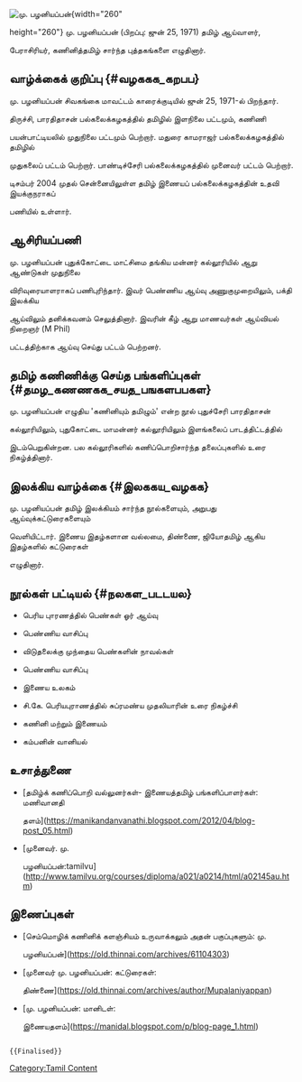 ![மு. பழனியப்பன்](மு._பழனியப்பன்.jpg "மு. பழனியப்பன்"){width="260"
height="260"} மு. பழனியப்பன் (பிறப்பு: ஜுன் 25, 1971) தமிழ் ஆய்வாளர்,
பேராசிரியர், கணினித்தமிழ் சார்ந்த புத்தகங்களை எழுதினார்.

## வாழ்க்கைக் குறிப்பு {#வழககக_கறபப}

மு. பழனியப்பன் சிவகங்கை மாவட்டம் காரைக்குடியில் ஜுன் 25, 1971-ல் பிறந்தார்.
திருச்சி, பாரதிதாசன் பல்கலைக்கழகத்தில் தமிழில் இளநிலை பட்டமும், கணிணி
பயன்பாட்டியலில் முதுநிலை பட்டமும் பெற்றார். மதுரை காமராஜர் பல்கலைக்கழகத்தில் தமிழில்
முதுகலைப் பட்டம் பெற்றார். பாண்டிச்சேரி பல்கலைக்கழகத்தில் முனைவர் பட்டம் பெற்றார்.
டிசம்பர் 2004 முதல் சென்னையிலுள்ள தமிழ் இணையப் பல்கலைக்கழகத்தின் உதவி இயக்குநராகப்
பணியில் உள்ளார்.

## ஆசிரியப்பணி

மு. பழனியப்பன் புதுக்கோட்டை மாட்சிமை தங்கிய மன்னர் கல்லூரியில் ஆறு ஆண்டுகள் முதுநிலை
விரிவுரையாளராகப் பணிபுரிந்தார். இவர் பெண்ணிய ஆய்வு அணுகுமுறையிலும், பக்தி இலக்கிய
ஆய்விலும் தனிக்கவனம் செலுத்தினார். இவரின் கீழ் ஆறு மாணவர்கள் ஆய்வியல் நிறைஞர் (M Phil)
பட்டத்திற்காக ஆய்வு செய்து பட்டம் பெற்றனர்.

## தமிழ் கணிணிக்கு செய்த பங்களிப்புகள் {#தமழ_கணணகக_சயத_பஙகளபபகள}

மு. பழனியப்பன் எழுதிய \'கணினியும் தமிழும்\' என்ற நூல் புதுச்சேரி பாரதிதாசன்
கல்லூரியிலும், புதுகோட்டை மாமன்னர் கல்லூரியிலும் இளங்கலைப் பாடத்திட்டத்தில்
இடம்பெறுகின்றன. பல கல்லூரிகளில் கணிப்பொறிசார்ந்த தலைப்புகளில் உரை நிகழ்த்தினார்.

## இலக்கிய வாழ்க்கை {#இலககய_வழகக}

மு. பழனியப்பன் தமிழ் இலக்கியம் சார்ந்த நூல்களையும், அறுபது ஆய்வுக்கட்டுரைகளையும்
வெளியிட்டார். இணைய இதழ்களான வல்லமை, திண்ணை, ஜியோதமிழ் ஆகிய இதழ்களில் கட்டுரைகள்
எழுதினார்.

## நூல்கள் பட்டியல் {#நலகள_படடயல}

-   பெரிய புாரணத்தில் பெண்கள் ஓர் ஆய்வு
-   பெண்ணிய வாசிப்பு
-   விடுதலைக்கு முந்தைய பெண்களின் நாவல்கள்
-   பெண்ணிய வாசிப்பு
-   இணைய உலகம்
-   சி.கே. பெரியபுராணத்தில் சுப்ரமண்ய முதலியாரின் உரை நிகழ்ச்சி
-   கணினி மற்றும் இணையம்
-   கம்பனின் வானியல்

## உசாத்துணை

-   [தமிழ்க் கணிப்பொறி வல்லுனர்கள்- இணையத்தமிழ் பங்களிப்பாளர்கள்: மணிவானதி
    தளம்](https://manikandanvanathi.blogspot.com/2012/04/blog-post_05.html)
-   [முனைவர். மு.
    பழனியப்பன்:tamilvu](http://www.tamilvu.org/courses/diploma/a021/a0214/html/a02145au.htm)

## இணைப்புகள்

-   [செம்மொழிக் கணினிக் களஞ்சியம் உருவாக்கலும் அதன் பகுப்புகளும்: மு.
    பழனியப்பன்](https://old.thinnai.com/archives/61104303)
-   [முனைவர் மு. பழனியப்பன்: கட்டுரைகள்:
    திண்ணை](https://old.thinnai.com/archives/author/Mupalaniyappan)
-   [மு. பழனியப்பன்: மானிடள்:
    இணையதளம்](https://manidal.blogspot.com/p/blog-page_1.html)

```{=mediawiki}
{{Finalised}}
```
[Category:Tamil Content](Category:Tamil_Content "wikilink")
